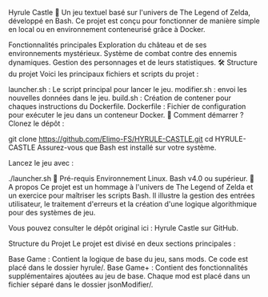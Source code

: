 Hyrule Castle 🏰
Un jeu textuel basé sur l'univers de The Legend of Zelda, développé en Bash. Ce projet est conçu pour fonctionner de manière simple en local ou en environnement conteneurisé grâce à Docker.

Fonctionnalités principales
Exploration du château et de ses environnements mystérieux.
Système de combat contre des ennemis dynamiques.
Gestion des personnages et de leurs statistiques.
🛠️ Structure du projet
Voici les principaux fichiers et scripts du projet :

launcher.sh : Le script principal pour lancer le jeu.
modifier.sh : envoi les nouvelles données dans le jeu.
build.sh : Création de contener pour chaques instructions du Dockerfile.
Dockerfile : Fichier de configuration pour exécuter le jeu dans un conteneur Docker.
🚀 Comment démarrer ?
Clonez le dépôt :

git clone https://github.com/Elimo-FS/HYRULE-CASTLE.git
cd HYRULE-CASTLE
Assurez-vous que Bash est installé sur votre système.

Lancez le jeu avec :

./launcher.sh
📂 Pré-requis
Environnement Linux.
Bash v4.0 ou supérieur.
📜 A propos
Ce projet est un hommage à l'univers de The Legend of Zelda et un exercice pour maîtriser les scripts Bash. Il illustre la gestion des entrées utilisateur, le traitement d'erreurs et la création d'une logique algorithmique pour des systèmes de jeu.

Vous pouvez consulter le dépôt original ici : Hyrule Castle sur GitHub.

Structure du Projet
Le projet est divisé en deux sections principales :

Base Game : Contient la logique de base du jeu, sans mods. Ce code est placé dans le dossier hyrule/.
Base Game+ : Contient des fonctionnalités supplémentaires ajoutées au jeu de base. Chaque mod est placé dans un fichier séparé dans le dossier jsonModifier/.
